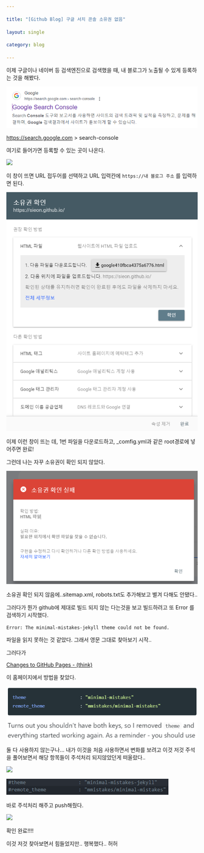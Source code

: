 ```yaml
---

title: "[Github Blog] 구글 서치 콘솔 소유권 없음"

layout: single

category: blog

---
```



이제 구글이나 네이버 등 검색엔진으로 검색했을 때, 내 블로그가 노출될 수 있게 등록하는 것을 해봤다. 

![구글서치콘솔.png](../images/2023-10-03-구글-서치-콘솔-소유권없음/2023-10-03-18-46-56-image.png)

<url>https://search.google.com >  search-console</url>

여기로 들어가면 등록할 수 있는 곳이 나온다.

![](F:/Sieon_Github/sieonn.github.io/images/2023-10-03-18-48-45-image.png)

이 창이 뜨면 URL 접두어를 선택하고 URL 입력칸에 `https://내 블로그 주소` 를 입력하면 된다.

![](../images/2023-10-03-구글-서치-콘솔-소유권없음/2023-10-03-18-51-43-image.png)

이제 이런 창이 뜨는 데, 1번 파일을 다운로드하고, _comfig.yml과 같은 root경로에 넣어주면 완료! <br/>

그런데 나는 자꾸 소유권이 확인 되지 않았다.

![](../images/2023-10-03-구글-서치-콘솔-소유권없음/2023-10-03-18-53-24-image.png)

소유권 확인 되지 않음에..sitemap.xml, robots.txt도 추가해보고 별겨 다해도 안됐다..

그러다가 뭔가 github에 제대로 빌드 되지 않는 다는것을 보고 빌드하려고 또 Error 를 검색하기 시작했다.

`Error: The minimal-mistakes-jekyll theme could not be found.`

파일을 읽지 못하는 것 같았다. 그래서 영문 그대로 찾아보기 시작..

그러다가  

[Changes to GitHub Pages - (think)](https://batsov.com/articles/2021/12/19/changes-to-github-pages/)

이 홈페이지에서 방법을 찾았다.

![](../images/2023-10-03-구글-서치-콘솔-소유권없음/2023-10-03-18-57-11-image.png)

둘 다 사용하지 않는구나... 내가 이것을 처음 사용하면서 변화를 보려고 이것 저것 주석을 풀어보면서 해당 항목들이 주석처리 되지않았던게 떠올랐다..

![](F:/Sieon_Github/sieonn.github.io/images/2023-10-03-18-58-33-image.png)

![](../images/2023-10-03-구글-서치-콘솔-소유권없음/2023-10-03-18-58-52-image.png)

바로 주석처리 해주고 push해줬다.

![](F:/Sieon_Github/sieonn.github.io/images/2023-10-03-19-01-57-image.png)

확인 완료!!!!

이것 저것 찾아보면서 힘들었지만.. 행복했다.. 허허
